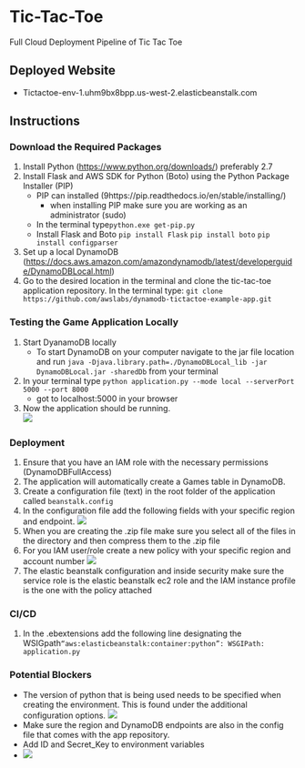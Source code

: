 # Tic-Tac-Toe
Full Cloud Deployment Pipeline of Tic Tac Toe

## Deployed Website
- Tictactoe-env-1.uhm9bx8bpp.us-west-2.elasticbeanstalk.com

## Instructions
### Download the Required Packages
1. Install Python (https://www.python.org/downloads/) preferably 2.7
2. Install Flask and AWS SDK for Python (Boto) using the Python Package Installer (PIP)
    - PIP can installed (9https://pip.readthedocs.io/en/stable/installing/) 
        - when installing PIP make sure you are working as an administrator (sudo)
    - In the terminal type```python.exe get-pip.py```
    - Install Flask and Boto ```pip install Flask```
                             ```pip install boto```
                             ```pip install configparser ```
3. Set up a local DynamoDB (https://docs.aws.amazon.com/amazondynamodb/latest/developerguide/DynamoDBLocal.html)
4. Go to the desired location in the terminal and clone the tic-tac-toe application repository. In the terminal type:
 ```git clone https://github.com/awslabs/dynamodb-tictactoe-example-app.git```   

### Testing the Game Application Locally
1. Start DyanamoDB locally
    - To start DynamoDB on your computer navigate to the jar file location and run ```java -Djava.library.path=./DynamoDBLocal_lib -jar DynamoDBLocal.jar -sharedDb``` from your terminal
2. In your terminal type ```python application.py --mode local --serverPort 5000 --port 8000 ```
    - got to localhost:5000 in your browser
3. Now the application should be running.  
![](./screenshots/locallyRunning.png)


### Deployment 
1. Ensure that you have an IAM role with the necessary permissions (DynamoDBFullAccess)
2. The application will automatically create a Games table in DynamoDB.
3. Create a configuration file (text) in the root folder of the application called ```beanstalk.config```
4. In the configuration file add the following fields with your specific region and endpoint.
![](./screenshots/config.png)
5. When you are creating the .zip file make sure you select all of the files in the directory and then compress them to the .zip file
6. For you IAM user/role create a new policy with your specific region and account number
![](./screenshots/policy.png)
7. The elastic beanstalk configuration and inside security make sure the service role
is the elastic beanstalk ec2 role and the IAM instance profile is the one with the policy attached

### CI/CD
1. In the .ebextensions add the following line designating the WSIGpath`````“aws:elasticbeanstalk:container:python”:
      WSGIPath: application.py`````


### Potential Blockers
- The version of python that is being used needs to be specified when creating the environment. 
This is found under the additional configuration options. 
![](./screenshots/PythonVersion.png)
- Make sure the region and DynamoDB endpoints are also in the config file that comes with the 
app repository.
- Add ID and Secret_Key to environment variables
- ![](./screenshots/InvalidState.png)